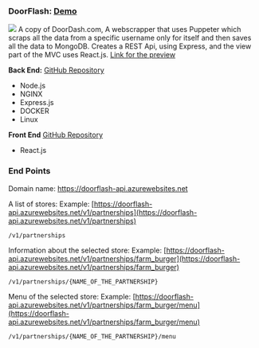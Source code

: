 ### DoorFlash: [Demo](https://bryanenid.github.io/doorflash/)

![](https://i.ibb.co/k5mnMwy/Capture.png)
A copy of DoorDash.com, A webscrapper that uses Puppeter which scraps all the data from a specific username only for itself and then saves all the data to MongoDB.
Creates a REST Api, using Express, and the view part of the MVC uses React.js.
[Link for the preview](https://bryanenid.github.io/doorflash/)

**Back End:** [GitHub Repository](https://github.com/BryanEnid/doorflash-api)
- Node.js
- NGINX
- Express.js
- DOCKER
- Linux

**Front End** [GitHub Repository](https://github.com/BryanEnid/doorflash)
- React.js

### End Points
Domain name: https://doorflash-api.azurewebsites.net

A list of stores: Example: [https://doorflash-api.azurewebsites.net/v1/partnerships](https://doorflash-api.azurewebsites.net/v1/partnerships)
```
/v1/partnerships
```


Information about the selected store: Example: [https://doorflash-api.azurewebsites.net/v1/partnerships/farm_burger](https://doorflash-api.azurewebsites.net/v1/partnerships/farm_burger)
```
/v1/partnerships/{NAME_OF_THE_PARTNERSHIP}
```


Menu of the selected store: Example: [https://doorflash-api.azurewebsites.net/v1/partnerships/farm_burger/menu](https://doorflash-api.azurewebsites.net/v1/partnerships/farm_burger/menu)
```
/v1/partnerships/{NAME_OF_THE_PARTNERSHIP}/menu
```





